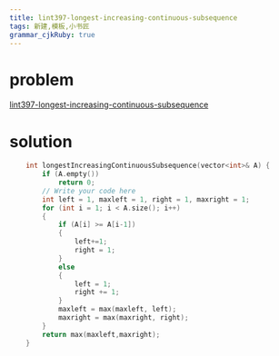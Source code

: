 ```yaml
---
title: lint397-longest-increasing-continuous-subsequence
tags: 新建,模板,小书匠
grammar_cjkRuby: true
---
```



# problem
[lint397-longest-increasing-continuous-subsequence](http://www.lintcode.com/en/problem/longest-increasing-continuous-subsequence/)
# solution
```cpp
    int longestIncreasingContinuousSubsequence(vector<int>& A) {
        if (A.empty())  
            return 0;
        // Write your code here
        int left = 1, maxleft = 1, right = 1, maxright = 1;
        for (int i = 1; i < A.size(); i++)
        {
            if (A[i] >= A[i-1])
            {
                left+=1;
                right = 1;
            }
            else
            {
                left = 1;
                right += 1;
            }
            maxleft = max(maxleft, left);
            maxright = max(maxright, right);
        }
        return max(maxleft,maxright);
    }
```